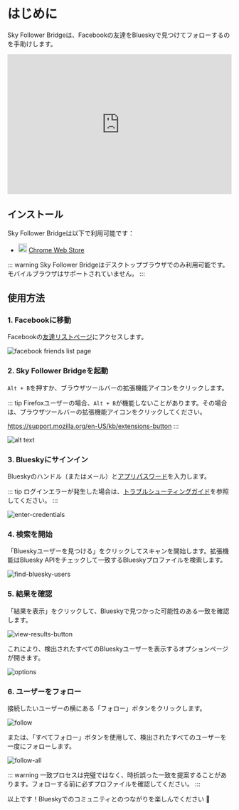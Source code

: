 # はじめに

Sky Follower Bridgeは、Facebookの友達をBlueskyで見つけてフォローするのを手助けします。

<iframe width="100%" height="315" src="https://www.youtube.com/embed/rS9Dp4s7KbA?si=73L-o1uzU3oLFYeY" title="YouTube video player" frameborder="0" allow="accelerometer; autoplay; clipboard-write; encrypted-media; gyroscope; picture-in-picture; web-share" referrerpolicy="strict-origin-when-cross-origin" allowfullscreen></iframe>

## インストール

Sky Follower Bridgeは以下で利用可能です：

<ul class="install-list">
  <li>
    <img src="/images/icon-chrome.svg" width="20" height="20">
    <a href="https://chrome.google.com/webstore/detail/sky-follower-bridge/behhbpbpmailcnfbjagknjngnfdojpko" target="_blank" rel="noopener noreferrer" class="gtm-link-to-store">Chrome Web Store</a>
  </li>
</ul>

::: warning
Sky Follower Bridgeはデスクトップブラウザでのみ利用可能です。モバイルブラウザはサポートされていません。
:::

## 使用方法

### 1. Facebookに移動

Facebookの[友達リストページ](https://www.facebook.com/friends/list)にアクセスします。

![facebook friends list page](/images/facebook-list-page.png)

### 2. Sky Follower Bridgeを起動

`Alt + B`を押すか、ブラウザツールバーの拡張機能アイコンをクリックします。

::: tip
Firefoxユーザーの場合、`Alt + B`が機能しないことがあります。その場合は、ブラウザツールバーの拡張機能アイコンをクリックしてください。

https://support.mozilla.org/en-US/kb/extensions-button
:::

![alt text](/images/instagram-open-extension.png)

### 3. Blueskyにサインイン

Blueskyのハンドル（またはメール）と[アプリパスワード](https://bsky.app/settings/app-passwords)を入力します。

::: tip
ログインエラーが発生した場合は、[トラブルシューティングガイド](/troubleshooting)を参照してください。
:::

![enter-credentials](/images/enter-credentials.png)

### 4. 検索を開始

「Blueskyユーザーを見つける」をクリックしてスキャンを開始します。拡張機能はBluesky APIをチェックして一致するBlueskyプロファイルを検索します。

![find-bluesky-users](/images/scan-users.png)

### 5. 結果を確認

「結果を表示」をクリックして、Blueskyで見つかった可能性のある一致を確認します。

![view-results-button](/images/click-results.png)

これにより、検出されたすべてのBlueskyユーザーを表示するオプションページが開きます。

![options](/images/options.png)

### 6. ユーザーをフォロー

接続したいユーザーの横にある「フォロー」ボタンをクリックします。

![follow](/images/click-follow-btn.png)

または、「すべてフォロー」ボタンを使用して、検出されたすべてのユーザーを一度にフォローします。

![follow-all](/images/follow-all-btn.png)

::: warning
一致プロセスは完璧ではなく、時折誤った一致を提案することがあります。フォローする前に必ずプロファイルを確認してください。
:::

以上です！Blueskyでのコミュニティとのつながりを楽しんでください 🎉 
